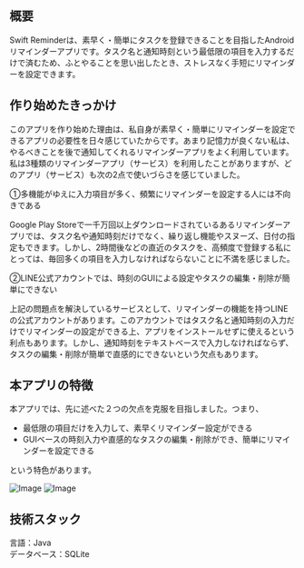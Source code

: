 ## 概要

Swift Reminderは、素早く・簡単にタスクを登録できることを目指したAndroidリマインダーアプリです。タスク名と通知時刻という最低限の項目を入力するだけで済むため、ふとやることを思い出したとき、ストレスなく手短にリマインダーを設定できます。

## 作り始めたきっかけ

このアプリを作り始めた理由は、私自身が素早く・簡単にリマインダーを設定できるアプリの必要性を日々感じていたからです。あまり記憶力が良くない私は、やるべきことを後で通知してくれるリマインダーアプリをよく利用しています。私は3種類のリマインダーアプリ（サービス）を利用したことがありますが、どのアプリ（サービス）も次の2点で使いづらさを感じていました。

①多機能がゆえに入力項目が多く、頻繁にリマインダーを設定する人には不向きである

Google Play Storeで一千万回以上ダウンロードされているあるリマインダーアプリでは、タスク名や通知時刻だけでなく、繰り返し機能やスヌーズ、日付の指定もできます。しかし、2時間後などの直近のタスクを、高頻度で登録する私にとっては、毎回多くの項目を入力しなければならないことに不満を感じました。

②LINE公式アカウントでは、時刻のGUIによる設定やタスクの編集・削除が簡単にできない

上記の問題点を解決しているサービスとして、リマインダーの機能を持つLINEの公式アカウントがあります。このアカウントではタスク名と通知時刻の入力だけでリマインダーの設定ができる上、アプリをインストールせずに使えるという利点もあります。しかし、通知時刻をテキストベースで入力しなければならず、タスクの編集・削除が簡単で直感的にできないという欠点もあります。　

## 本アプリの特徴

本アプリでは、先に述べた２つの欠点を克服を目指しました。つまり、

- 最低限の項目だけを入力して、素早くリマインダー設定ができる
- GUIベースの時刻入力や直感的なタスクの編集・削除ができ、簡単にリマインダーを設定できる

という特色があります。

![Image](https://github.com/user-attachments/assets/8ab47a69-f1b1-4697-97c9-2febf3bd3bea)
![Image](https://github.com/user-attachments/assets/a3a514ea-0ce8-4d08-8ed0-47a76bf816a1)

## 技術スタック
言語：Java  
データベース：SQLite
